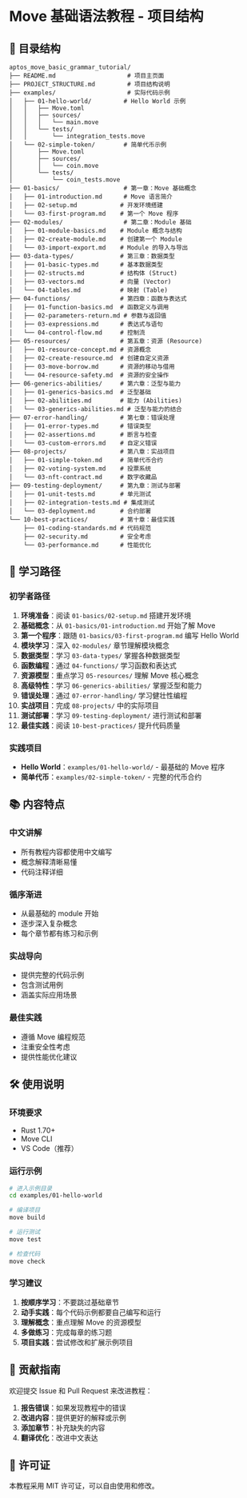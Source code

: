 # Move 基础语法教程 - 项目结构

## 📁 目录结构

```
aptos_move_basic_grammar_tutorial/
├── README.md                    # 项目主页面
├── PROJECT_STRUCTURE.md         # 项目结构说明
├── examples/                    # 实际代码示例
│   ├── 01-hello-world/         # Hello World 示例
│   │   ├── Move.toml
│   │   ├── sources/
│   │   │   └── main.move
│   │   └── tests/
│   │       └── integration_tests.move
│   └── 02-simple-token/        # 简单代币示例
│       ├── Move.toml
│       ├── sources/
│       │   └── coin.move
│       └── tests/
│           └── coin_tests.move
├── 01-basics/                  # 第一章：Move 基础概念
│   ├── 01-introduction.md      # Move 语言简介
│   ├── 02-setup.md            # 开发环境搭建
│   └── 03-first-program.md    # 第一个 Move 程序
├── 02-modules/                 # 第二章：Module 基础
│   ├── 01-module-basics.md    # Module 概念与结构
│   ├── 02-create-module.md    # 创建第一个 Module
│   └── 03-import-export.md    # Module 的导入与导出
├── 03-data-types/             # 第三章：数据类型
│   ├── 01-basic-types.md      # 基本数据类型
│   ├── 02-structs.md          # 结构体 (Struct)
│   ├── 03-vectors.md          # 向量 (Vector)
│   └── 04-tables.md           # 映射 (Table)
├── 04-functions/              # 第四章：函数与表达式
│   ├── 01-function-basics.md  # 函数定义与调用
│   ├── 02-parameters-return.md # 参数与返回值
│   ├── 03-expressions.md      # 表达式与语句
│   └── 04-control-flow.md     # 控制流
├── 05-resources/              # 第五章：资源 (Resource)
│   ├── 01-resource-concept.md # 资源概念
│   ├── 02-create-resource.md  # 创建自定义资源
│   ├── 03-move-borrow.md      # 资源的移动与借用
│   └── 04-resource-safety.md  # 资源的安全操作
├── 06-generics-abilities/     # 第六章：泛型与能力
│   ├── 01-generics-basics.md  # 泛型基础
│   ├── 02-abilities.md        # 能力 (Abilities)
│   └── 03-generics-abilities.md # 泛型与能力的结合
├── 07-error-handling/         # 第七章：错误处理
│   ├── 01-error-types.md      # 错误类型
│   ├── 02-assertions.md       # 断言与检查
│   └── 03-custom-errors.md    # 自定义错误
├── 08-projects/               # 第八章：实战项目
│   ├── 01-simple-token.md     # 简单代币合约
│   ├── 02-voting-system.md    # 投票系统
│   └── 03-nft-contract.md     # 数字收藏品
├── 09-testing-deployment/     # 第九章：测试与部署
│   ├── 01-unit-tests.md       # 单元测试
│   ├── 02-integration-tests.md # 集成测试
│   └── 03-deployment.md       # 合约部署
└── 10-best-practices/         # 第十章：最佳实践
    ├── 01-coding-standards.md # 代码规范
    ├── 02-security.md         # 安全考虑
    └── 03-performance.md      # 性能优化
```

## 🎯 学习路径

### 初学者路径
1. **环境准备**：阅读 `01-basics/02-setup.md` 搭建开发环境
2. **基础概念**：从 `01-basics/01-introduction.md` 开始了解 Move
3. **第一个程序**：跟随 `01-basics/03-first-program.md` 编写 Hello World
4. **模块学习**：深入 `02-modules/` 章节理解模块概念
5. **数据类型**：学习 `03-data-types/` 掌握各种数据类型
6. **函数编程**：通过 `04-functions/` 学习函数和表达式
7. **资源模型**：重点学习 `05-resources/` 理解 Move 核心概念
8. **高级特性**：学习 `06-generics-abilities/` 掌握泛型和能力
9. **错误处理**：通过 `07-error-handling/` 学习健壮性编程
10. **实战项目**：完成 `08-projects/` 中的实际项目
11. **测试部署**：学习 `09-testing-deployment/` 进行测试和部署
12. **最佳实践**：阅读 `10-best-practices/` 提升代码质量

### 实践项目
- **Hello World**：`examples/01-hello-world/` - 最基础的 Move 程序
- **简单代币**：`examples/02-simple-token/` - 完整的代币合约

## 📚 内容特点

### 中文讲解
- 所有教程内容都使用中文编写
- 概念解释清晰易懂
- 代码注释详细

### 循序渐进
- 从最基础的 module 开始
- 逐步深入复杂概念
- 每个章节都有练习和示例

### 实战导向
- 提供完整的代码示例
- 包含测试用例
- 涵盖实际应用场景

### 最佳实践
- 遵循 Move 编程规范
- 注重安全性考虑
- 提供性能优化建议

## 🛠️ 使用说明

### 环境要求
- Rust 1.70+
- Move CLI
- VS Code（推荐）

### 运行示例
```bash
# 进入示例目录
cd examples/01-hello-world

# 编译项目
move build

# 运行测试
move test

# 检查代码
move check
```

### 学习建议
1. **按顺序学习**：不要跳过基础章节
2. **动手实践**：每个代码示例都要自己编写和运行
3. **理解概念**：重点理解 Move 的资源模型
4. **多做练习**：完成每章的练习题
5. **项目实践**：尝试修改和扩展示例项目

## 🤝 贡献指南

欢迎提交 Issue 和 Pull Request 来改进教程：

1. **报告错误**：如果发现教程中的错误
2. **改进内容**：提供更好的解释或示例
3. **添加章节**：补充缺失的内容
4. **翻译优化**：改进中文表达

## 📄 许可证

本教程采用 MIT 许可证，可以自由使用和修改。 